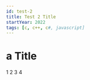 ```yaml
---
id: test-2
title: Test 2 Title
startYear: 2022
tags: [c, c++, c#, javascript]
---
```


# a Title
1 2 3 4